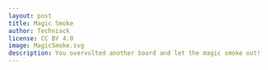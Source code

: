 ```yaml
---
layout: post
title: Magic Smoke
author: Techniack
license: CC BY 4.0
image: MagicSmoke.svg
description: You overvolted another board and let the magic smoke out!
---
```

